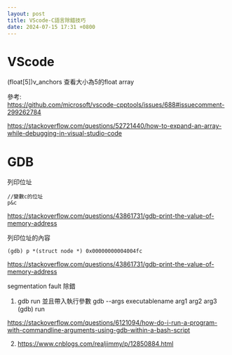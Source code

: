 ```yaml
---
layout: post
title: VScode-C語言除錯技巧
date: 2024-07-15 17:31 +0800
---
```


# VScode

(float[5])v_anchors
查看大小為5的float array

參考:  
https://github.com/microsoft/vscode-cpptools/issues/688#issuecomment-299262784


https://stackoverflow.com/questions/52721440/how-to-expand-an-array-while-debugging-in-visual-studio-code

# GDB

列印位址
```
//變數c的位址
p&c
```

https://stackoverflow.com/questions/43861731/gdb-print-the-value-of-memory-address



列印位址的內容
```
(gdb) p *(struct node *) 0x00000000004004fc
```
https://stackoverflow.com/questions/43861731/gdb-print-the-value-of-memory-address


segmentation fault 除錯
1. gdb run 並且帶入執行參數
gdb --args executablename arg1 arg2 arg3
(gdb) run

https://stackoverflow.com/questions/6121094/how-do-i-run-a-program-with-commandline-arguments-using-gdb-within-a-bash-script

2. https://www.cnblogs.com/realjimmy/p/12850884.html
